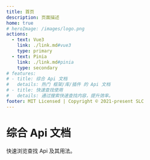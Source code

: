 ```yaml
---
title: 首页
description: 页面描述
home: true
# heroImage: /images/logo.png
actions:
  - text: Vue3
    link: ./link.md#vue3
    type: primary
  - text: Pinia
    link: ./link.md#pinia
    type: secondary
# features:
# - title: 综合 Api 文档
#   details: 热门 框架/库/插件 的 Api 文档
# - title: 快速查找使用
#   details: 通过搜索快速查找内容，提升效率。
footer: MIT Licensed | Copyright © 2021-present SLC
---
```


# 综合 Api 文档

快速浏览查找 Api 及其用法。
